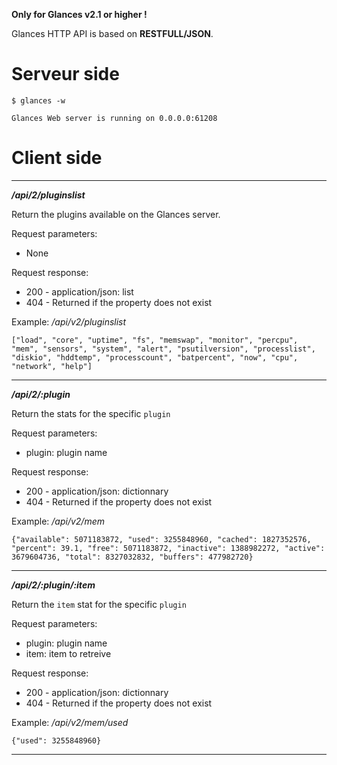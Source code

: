 **Only for Glances v2.1 or higher !**

Glances HTTP API is based on **RESTFULL/JSON**.

Serveur side
============

    $ glances -w

    Glances Web server is running on 0.0.0.0:61208

Client side
===========

***

_**/api/2/pluginslist**_

Return the plugins available on the Glances server.

Request parameters: 

* None

Request response:

* 200 - application/json: list
* 404 - Returned if the property does not exist

Example: _/api/v2/pluginslist_

```
["load", "core", "uptime", "fs", "memswap", "monitor", "percpu", "mem", "sensors", "system", "alert", "psutilversion", "processlist", "diskio", "hddtemp", "processcount", "batpercent", "now", "cpu", "network", "help"]
```

***

_**/api/2/:plugin**_

Return the stats for the specific ``plugin``

Request parameters: 

* plugin: plugin name

Request response:

* 200 - application/json: dictionnary
* 404 - Returned if the property does not exist

Example: _/api/v2/mem_

```
{"available": 5071183872, "used": 3255848960, "cached": 1827352576, "percent": 39.1, "free": 5071183872, "inactive": 1388982272, "active": 3679604736, "total": 8327032832, "buffers": 477982720}
```

***

_**/api/2/:plugin/:item**_

Return the ``item`` stat for the specific ``plugin``

Request parameters: 

* plugin: plugin name
* item: item to retreive

Request response:

* 200 - application/json: dictionnary
* 404 - Returned if the property does not exist

Example: _/api/v2/mem/used_

```
{"used": 3255848960}
```

***
